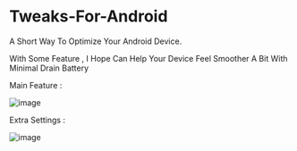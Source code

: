# Tweaks-For-Android

A Short Way To Optimize Your Android Device.


With Some Feature , I Hope Can Help Your Device Feel Smoother A Bit With Minimal Drain Battery

Main Feature :


![image](https://github.com/user-attachments/assets/53570b46-011d-45ef-b9b9-bc4054d969fc)


Extra Settings :


![image](https://github.com/user-attachments/assets/228d9b35-412b-47e6-b96f-c1d93bd6db39)




